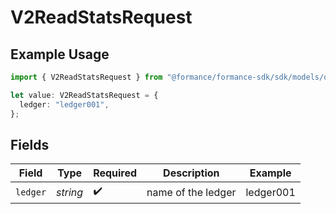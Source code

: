 # V2ReadStatsRequest

## Example Usage

```typescript
import { V2ReadStatsRequest } from "@formance/formance-sdk/sdk/models/operations";

let value: V2ReadStatsRequest = {
  ledger: "ledger001",
};
```

## Fields

| Field              | Type               | Required           | Description        | Example            |
| ------------------ | ------------------ | ------------------ | ------------------ | ------------------ |
| `ledger`           | *string*           | :heavy_check_mark: | name of the ledger | ledger001          |